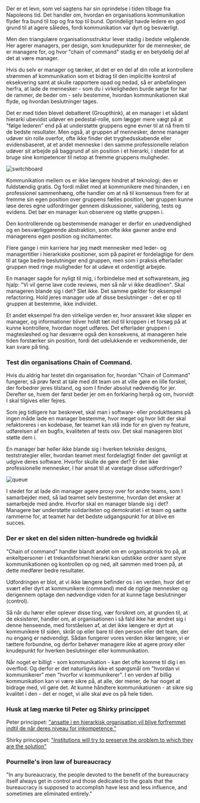 [//]: # "title:  Switchboard Managers - et fortidens levn."
[//]: # "slug: switchboard-managers-et-fortidens-levn"
[//]: # "pubDate: 17/1/2024 12:01"
[//]: # "lastModified: 18/1/2024 13:07"
[//]: # "excerpt: "
[//]: # "categories: organisation"
[//]: # "isPublished: true"


Der er et levn, som vel sagtens har sin oprindelse i tiden tilbage fra Napoleons tid. Det handler om, hvordan en organisations kommunikation flyder fra bund til top og fra top til bund. Oprindeligt havde ledere en god grund til at agere således, fordi kommunikation var dyrt og besværligt.

Men den triangulære organisationsstruktur lever stadig i bedste velgående. Her agerer managers, per design, som knudepunkter for de mennesker, de er managere for, og hvor "chain of command" stadig er en betydelig del af det at være manager.

Hvis du selv er manager og tænker, at det er en del af din rolle at kontrollere strømmen af kommunikation som et bidrag til den implicitte kontrol af eksekvering samt at skulle rapportere opad og nedad, så er anbefalingen herfra, at lade de mennesker - som du i virkeligheden burde sørge for har de rammer, de beder om - selv bestemme, hvordan kommunikationen skal flyde, og hvordan beslutninger tages.

Det er med tiden blevet debatteret (Groupthink), at en manager i et sådant hierarki ubevidst udøver en pedestal-rolle, som lægger mere vægt på at "følge lederen" end på at understøtte gruppens egne evner til at nå frem til de bedste resultater. Men også, at gruppen af mennesker, denne manager udøver sin rolle overfor, ofte ikke finder det tryghedsskabende eller evidensbaseret, at et andet menneske i den samme professionelle relation udøver sit arbejde på baggrund af sin position i et hierarki, i stedet for at bruge sine kompetencer til netop at fremme gruppens muligheder.

![switchboard](https://mataroa.blog/images/15655313.png)

Kommunikation mellem os er ikke længere hindret af teknologi; den er fuldstændig gratis. Og fordi målet med at kommunikere med hinanden, i en professionel sammenhæng, ofte handler om at nå til konsensus frem for at fremme sin egen position over gruppens fælles position, bør gruppen kunne løse deres egne udfordringer gennem diskussioner, validering, tests og evidens. Det bør en manager kun observere og støtte gruppen i.

Den kontrollerende og bestemmende manager er derfor en unødvendighed og en besværliggørende abstraktion, som ofte ikke gavner andre end managerens egen position og incitamenter.

Flere gange i min karriere har jeg mødt mennesker med leder- og managertitler i hierarkiske positioner, som på papiret er fordelagtige for dem til at tage bedre beslutninger end gruppen, men som i praksis efterlader gruppen med ringe muligheder for at udøve et ordentligt arbejde.

En manager sagde for nyligt til mig, i forbindelse med et softwareteam, jeg hjalp: "Vi vil gerne lave code reviews, men så når vi ikke deadlinen". Skal manageren blande sig i det? Slet ikke. Det samme gælder for eksempel refactoring. Hold jeres manager ude af disse beslutninger - det er op til gruppen at bestemme, ikke individet.

Et andet eksempel fra den virkelige verden er, hvor ansvaret ikke slipper en manager, og informationer bliver holdt tæt ind til kroppen i et forsøg på at kunne kontrollere, hvordan noget udføres. Det efterlader gruppen i magtesløshed og har desværre også den konsekvens, at manageren hele tiden forstærker sin position, fordi det udelukkende er vedkommende, der kan svare på ting.

### Test din organisations Chain of Command.

Hvis du aldrig har testet din organisation for, hvordan "Chain of Command" fungerer, så prøv først at tale med dit team om at ville gøre en lille forskel, der forbedrer jeres tilstand, og som I finder absolut nødvendig for jer. Derefter se, hvem der først beder jer om en forklaring herpå og om, hvorvidt I skal tilgives eller fejres.

Som jeg tidligere har beskrevet, skal man i software- eller produktteams på ingen måde lade en manager bestemme, hvor meget og hvor lidt der skal refaktoreres i en kodebase, før teamet kan stå inde for en given ny feature, udførelsen af en bugfix, kvaliteten af tests osv. Det skal manageren blot støtte dem i.

En manager bør heller ikke blande sig i hverken tekniske designs, teststrategier eller, hvordan teamet mest fordelagtigt finder det gavnligt at udgive deres software. Hvorfor skulle de gøre det? Er det ikke professionelle mennesker, I har ansat til at varetage disse udfordringer?

![queue](https://mataroa.blog/images/ddd44e13.png)

I stedet for at lade din manager agere proxy over for andre teams, som I samarbejder med, så lad teamet selv bestemme, hvordan det ønsker at samarbejde med andre. Hvorfor skal en manager blande sig i det? Managere bør understøtte solidariteten og demokratiet i et team og sætte rammerne for, at teamet har det bedste udgangspunkt for at blive en succes.

### Der er sket en del siden nitten-hundrede og hvidkål


"Chain of command" handler blandt andet om en organisatorisk tro på, at enkeltpersoner i et trekantsformet hierarki kan udstikke ordrer samt styre kommunikationen og kontrollen op og ned, alt sammen med troen på, at dette medfører bedre resultater.

Udfordringen er blot, at vi ikke længere befinder os i en verden, hvor det er svært eller dyrt at kommunikere (command) med de rigtige mennesker og derigennem optage den nødvendige viden for at kunne tage beslutninger (control).

Så når du hører eller oplever disse ting, vær forsikret om, at grunden til, at de eksisterer, handler om, at organisationen i så fald ikke har ændret sig i denne henseende, med forståelsen af, at det ikke længere er dyrt at kommunikere til siden, skråt op eller bare til den person eller det team, der nu engang er nødvendigt. Sådan fungerer vores verden ikke længere; vi er tættere forbundne, og derfor behøver managere ikke at agere proxy eller knudepunkt for hverken beslutninger eller kommunikation.

Når noget er billigt - som kommunikation - kan det ofte komme til dig i en overflod. Og derfor er det naturligvis ikke et spørgsmål om "hvordan vi kommunikerer" men "hvorfor vi kommunikerer". I en verden af billig kommunikation kan vi være sikre på, at alle, der mener, de har noget at bidrage med, vil gøre det. At kunne håndtere kommunikationen - at sikre sig kvalitet i den - det er noget, vi alle skal øve os på hele tiden.

### Husk at læg mærke til Peter og Shirky princippet

Peter princippet: ["ansatte i en hierarkisk organisation vil blive forfremmet indtil de når deres niveau for inkompetence." ]("https://da.wikipedia.org/wiki/Laurence_J._Peter")


Shirky princippet: ["Institutions will try to preserve the problem to which they are the solution"](https://en.wikipedia.org/wiki/Clay_Shirky#Shirky_principle)

### Pournelle's iron law of bureaucracy

"In any bureaucracy, the people devoted to the benefit of the bureaucracy itself always get in control and those dedicated to the goals that the bureaucracy is supposed to accomplish have less and less influence, and sometimes are eliminated entirely."
